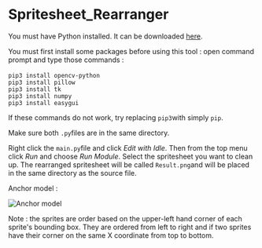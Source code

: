 # Spritesheet_Rearranger

You must have Python installed. It can be downloaded [here](https://www.python.org).

You must first install some packages before using this tool : open command prompt and type those commands :<br />
<br />
```pip3 install opencv-python```<br />
```pip3 install pillow```<br />
```pip3 install tk```<br />
```pip3 install numpy```<br />
```pip3 install easygui```<br />

If these commands do not work, try replacing ```pip3```with simply ```pip```.

Make sure both ```.py```files are in the same directory.

Right click the ```main.py```file and click _Edit with Idle_. Then from the top menu click _Run_ and choose _Run Module_. Select the spritesheet you want to clean up. The rearranged spritesheet will be called ```Result.png```and will be placed in the same directory as the source file.

Anchor model :

![Anchor model](https://github.com/Syrus212/Spritesheet_Rearranger/blob/main/Anchor%20model.png)

Note : the sprites are order based on the upper-left hand corner of each sprite's bounding box. They are ordered from left to right and if two sprites have their corner on the same X coordinate from top to bottom.
